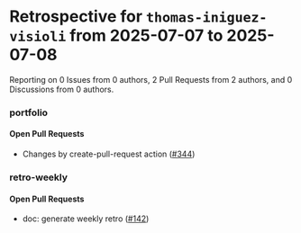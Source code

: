 # Retrospective for `thomas-iniguez-visioli` from 2025-07-07 to 2025-07-08

Reporting on 0 Issues from 0 authors, 2 Pull Requests from 2 authors, and 0 Discussions from 0 authors.


### portfolio

#### Open Pull Requests

- Changes by create-pull-request action ([#344](https://github.com/thomas-iniguez-visioli/portfolio/pull/344))

### retro-weekly

#### Open Pull Requests

- doc: generate weekly retro ([#142](https://github.com/thomas-iniguez-visioli/retro-weekly/pull/142))